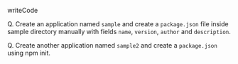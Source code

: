 writeCode

Q. Create an application named `sample` and create a `package.json` file inside sample directory manually with fields `name`, `version`, `author` and `description`.

Q. Create another application named `sample2` and create a `package.json` using npm init.  
